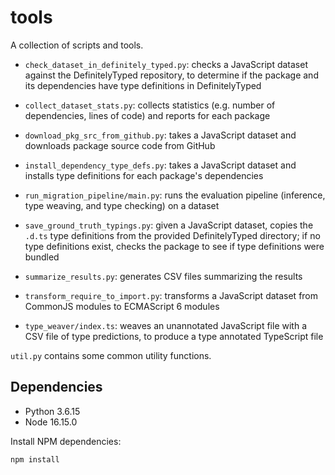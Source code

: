 # tools

A collection of scripts and tools.

* `check_dataset_in_definitely_typed.py`: checks a JavaScript dataset against
  the DefinitelyTyped repository, to determine if the package and its
  dependencies have type definitions in DefinitelyTyped

* `collect_dataset_stats.py`: collects statistics (e.g. number of dependencies,
  lines of code) and reports for each package

* `download_pkg_src_from_github.py`: takes a JavaScript dataset and downloads
  package source code from GitHub

* `install_dependency_type_defs.py`: takes a JavaScript dataset and installs
  type definitions for each package's dependencies

* `run_migration_pipeline/main.py`: runs the evaluation pipeline (inference,
  type weaving, and type checking) on a dataset

* `save_ground_truth_typings.py`: given a JavaScript dataset, copies the `.d.ts`
  type definitions from the provided DefinitelyTyped directory; if no type
  definitions exist, checks the package to see if type definitions were bundled

* `summarize_results.py`: generates CSV files summarizing the results

* `transform_require_to_import.py`: transforms a JavaScript dataset from
  CommonJS modules to ECMAScript 6 modules

* `type_weaver/index.ts`: weaves an unannotated JavaScript file with a CSV file
  of type predictions, to produce a type annotated TypeScript file

`util.py` contains some common utility functions.

## Dependencies

* Python 3.6.15
* Node 16.15.0

Install NPM dependencies:

    npm install
